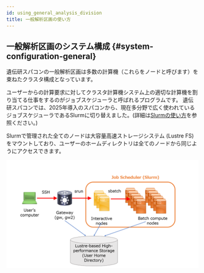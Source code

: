 ```yaml
---
id: using_general_analysis_division
title: 一般解析区画の使い方
---
```



## 一般解析区画のシステム構成 {#system-configuration-general}

遺伝研スパコンの一般解析区画は多数の計算機（これらをノードと呼びます）を束ねたクラスタ構成となっています。

ユーザーからの計算要求に対してクラスタ計算機システム上の適切な計算機を割り当てる仕事をするのがジョブスケジューラと呼ばれるプログラムです。
遺伝研スパコンでは、2025年導入のスパコンから、現在多分野で広く使われているジョブスケジューラであるSlurmに切り替えました。(詳細は[Slurmの使い方](/guides/software/JobScheduler/Slurm/)を参照ください。)

Slurmで管理された全てのノードは大容量高速ストレージシステム (Lustre FS)をマウントしており、ユーザーのホームディレクトリは全てのノードから同じようにアクセスできます。


![](GA_division.png)

